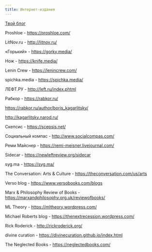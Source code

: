 ```yaml
---
title: Интернет-издания
---
```


[Твой блог](/ru/jekyll)

Proshloe - <https://proshloe.com/>

LitNov.ru - <http://litnov.ru/>

«Горький» - <https://gorky.media/>

Нож - <https://knife.media/>

Lenin Crew - <https://lenincrew.com/>

spichka.media - <https://spichka.media/>

ЛЕФТ.РУ - <http://left.ru/index.phtml>

Рабкор - <https://rabkor.ru/>

<https://rabkor.ru/author/boris_kagarlitsky/>

<http://kagarlitsky.narod.ru/>

Скепсис - <https://scepsis.net/>

Социальный компас - <http://www.socialcompas.com/>

Реми Майснер - <https://remi-meisner.livejournal.com/>

Sidecar - <https://newleftreview.org/sidecar>

syg.ma - <https://syg.ma/>

The Conversation: Arts & Culture - <https://theconversation.com/us/arts>

Verso blog - <https://www.versobooks.com/blogs>

Marx & Philosophy Review of Books - <https://marxandphilosophy.org.uk/reviewofbooks/>

ML Theory - <https://mltheory.wordpress.com/>

Michael Roberts blog - <https://thenextrecession.wordpress.com/>

Rick Roderick - <http://rickroderick.org/>

divine curation - <https://divinecuration.github.io/index.html>

The Neglected Books - <https://neglectedbooks.com/>